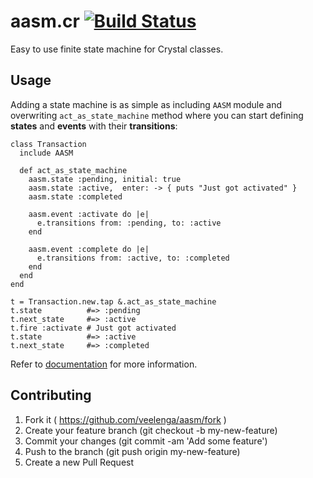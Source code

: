 # aasm.cr [![Build Status](https://travis-ci.org/veelenga/aasm.cr.svg?branch=master)](https://travis-ci.org/veelenga/aasm.cr)

Easy to use finite state machine for Crystal classes.

## Usage

Adding a state machine is as simple as including `AASM` module and overwriting `act_as_state_machine` method
where you can start defining **states** and **events** with their **transitions**:

```crystal
class Transaction
  include AASM

  def act_as_state_machine
    aasm.state :pending, initial: true
    aasm.state :active,  enter: -> { puts "Just got activated" }
    aasm.state :completed

    aasm.event :activate do |e|
      e.transitions from: :pending, to: :active
    end

    aasm.event :complete do |e|
      e.transitions from: :active, to: :completed
    end
  end
end

t = Transaction.new.tap &.act_as_state_machine
t.state          #=> :pending
t.next_state     #=> :active
t.fire :activate # Just got activated
t.state          #=> :active
t.next_state     #=> :completed
```

Refer to [documentation](http://veelenga.com/aasm.cr/) for more information.

## Contributing

1. Fork it ( https://github.com/veelenga/aasm/fork )
2. Create your feature branch (git checkout -b my-new-feature)
3. Commit your changes (git commit -am 'Add some feature')
4. Push to the branch (git push origin my-new-feature)
5. Create a new Pull Request
